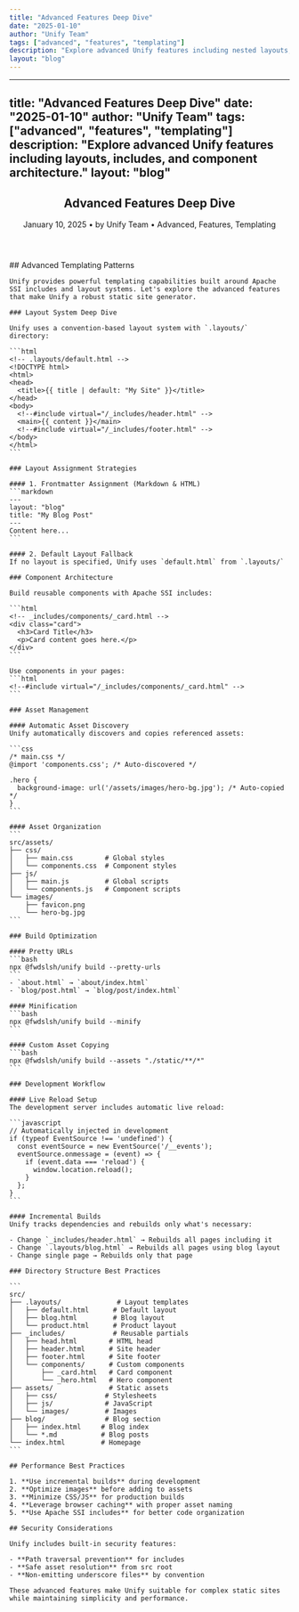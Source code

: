 ```yaml
---
title: "Advanced Features Deep Dive"
date: "2025-01-10"
author: "Unify Team"
tags: ["advanced", "features", "templating"]
description: "Explore advanced Unify features including nested layouts, slot templating, and component architecture."
layout: "blog"
---
```


---
title: "Advanced Features Deep Dive"
date: "2025-01-10"
author: "Unify Team"
tags: ["advanced", "features", "templating"]
description: "Explore advanced Unify features including layouts, includes, and component architecture."
layout: "blog"
---

<article class="blog-post">
  <header class="blog-meta">
    <h1>Advanced Features Deep Dive</h1>
    <p>
      <time datetime="2025-01-10">January 10, 2025</time> • 
      by Unify Team • 
      <span class="tags">Advanced, Features, Templating</span>
    </p>
  </header>

  <div class="blog-content">
    ## Advanced Templating Patterns

    Unify provides powerful templating capabilities built around Apache SSI includes and layout systems. Let's explore the advanced features that make Unify a robust static site generator.

    ### Layout System Deep Dive

    Unify uses a convention-based layout system with `.layouts/` directory:

    ```html
    <!-- .layouts/default.html -->
    <!DOCTYPE html>
    <html>
    <head>
      <title>{{ title | default: "My Site" }}</title>
    </head>
    <body>
      <!--#include virtual="/_includes/header.html" -->
      <main>{{ content }}</main>
      <!--#include virtual="/_includes/footer.html" -->
    </body>
    </html>
    ```

    ### Layout Assignment Strategies

    #### 1. Frontmatter Assignment (Markdown & HTML)
    ```markdown
    ---
    layout: "blog"
    title: "My Blog Post"
    ---
    Content here...
    ```

    #### 2. Default Layout Fallback
    If no layout is specified, Unify uses `default.html` from `.layouts/`

    ### Component Architecture

    Build reusable components with Apache SSI includes:

    ```html
    <!-- _includes/components/_card.html -->
    <div class="card">
      <h3>Card Title</h3>
      <p>Card content goes here.</p>
    </div>
    ```

    Use components in your pages:
    ```html
    <!--#include virtual="/_includes/components/_card.html" -->
    ```

    ### Asset Management

    #### Automatic Asset Discovery
    Unify automatically discovers and copies referenced assets:

    ```css
    /* main.css */
    @import 'components.css'; /* Auto-discovered */
    
    .hero {
      background-image: url('/assets/images/hero-bg.jpg'); /* Auto-copied */
    }
    ```

    #### Asset Organization
    ```
    src/assets/
    ├── css/
    │   ├── main.css        # Global styles
    │   └── components.css  # Component styles
    ├── js/
    │   ├── main.js         # Global scripts  
    │   └── components.js   # Component scripts
    └── images/
        ├── favicon.png
        └── hero-bg.jpg
    ```

    ### Build Optimization

    #### Pretty URLs
    ```bash
    npx @fwdslsh/unify build --pretty-urls
    ```
    - `about.html` → `about/index.html`
    - `blog/post.html` → `blog/post/index.html`

    #### Minification
    ```bash
    npx @fwdslsh/unify build --minify
    ```

    #### Custom Asset Copying
    ```bash
    npx @fwdslsh/unify build --assets "./static/**/*"
    ```

    ### Development Workflow

    #### Live Reload Setup
    The development server includes automatic live reload:

    ```javascript
    // Automatically injected in development
    if (typeof EventSource !== 'undefined') {
      const eventSource = new EventSource('/__events');
      eventSource.onmessage = (event) => {
        if (event.data === 'reload') {
          window.location.reload();
        }
      };
    }
    ```

    #### Incremental Builds
    Unify tracks dependencies and rebuilds only what's necessary:

    - Change `_includes/header.html` → Rebuilds all pages including it
    - Change `.layouts/blog.html` → Rebuilds all pages using blog layout
    - Change single page → Rebuilds only that page

    ### Directory Structure Best Practices

    ```
    src/
    ├── .layouts/              # Layout templates
    │   ├── default.html      # Default layout
    │   ├── blog.html         # Blog layout
    │   └── product.html      # Product layout
    ├── _includes/            # Reusable partials
    │   ├── head.html        # HTML head
    │   ├── header.html      # Site header
    │   ├── footer.html      # Site footer
    │   └── components/      # Custom components
    │       ├── _card.html   # Card component
    │       └── _hero.html   # Hero component
    ├── assets/              # Static assets
    │   ├── css/            # Stylesheets
    │   ├── js/             # JavaScript
    │   └── images/         # Images
    ├── blog/               # Blog section
    │   ├── index.html     # Blog index
    │   └── *.md           # Blog posts
    └── index.html         # Homepage
    ```

    ## Performance Best Practices

    1. **Use incremental builds** during development
    2. **Optimize images** before adding to assets
    3. **Minimize CSS/JS** for production builds
    4. **Leverage browser caching** with proper asset naming
    5. **Use Apache SSI includes** for better code organization

    ## Security Considerations

    Unify includes built-in security features:

    - **Path traversal prevention** for includes
    - **Safe asset resolution** from src root
    - **Non-emitting underscore files** by convention

    These advanced features make Unify suitable for complex static sites while maintaining simplicity and performance.
  </div>
</article>